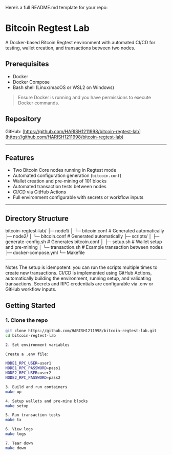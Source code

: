 Here’s a full README.md template for your repo:

# Bitcoin Regtest Lab

A Docker-based Bitcoin Regtest environment with automated CI/CD for testing, wallet creation, and transactions between two nodes.

## Prerequisites

- Docker  
- Docker Compose  
- Bash shell (Linux/macOS or WSL2 on Windows)  

> Ensure Docker is running and you have permissions to execute Docker commands.

## Repository

GitHub: [https://github.com/HARISH1211998/bitcoin-regtest-lab](https://github.com/HARISH1211998/bitcoin-regtest-lab)

---

## Features

- Two Bitcoin Core nodes running in Regtest mode
- Automated configuration generation (`bitcoin.conf`)
- Wallet creation and pre-mining of 101 blocks
- Automated transaction tests between nodes
- CI/CD via GitHub Actions
- Full environment configurable with secrets or workflow inputs

---

## Directory Structure




bitcoin-regtest-lab/
├─ node1/
│ └─ bitcoin.conf # Generated automatically
├─ node2/
│ └─ bitcoin.conf # Generated automatically
├─ scripts/
│ ├─ generate-config.sh # Generates bitcoin.conf
│ ├─ setup.sh # Wallet setup and pre-mining
│ └─ transaction.sh # Example transaction between nodes
├─ docker-compose.yml
└─ Makefile


---
Notes
The setup is idempotent: you can run the scripts multiple times to create new transactions.
CI/CD is implemented using GitHub Actions, automatically building the environment, running setup, and validating transactions.
Secrets and RPC credentials are configurable via .env or GitHub workflow inputs.


## Getting Started

### 1. Clone the repo
```bash
git clone https://github.com/HARISH1211998/bitcoin-regtest-lab.git
cd bitcoin-regtest-lab

2. Set environment variables

Create a .env file:

NODE1_RPC_USER=user1
NODE1_RPC_PASSWORD=pass1
NODE2_RPC_USER=user2
NODE2_RPC_PASSWORD=pass2

3. Build and run containers
make up

4. Setup wallets and pre-mine blocks
make setup

5. Run transaction tests
make tx

6. View logs
make logs

7. Tear down
make down
